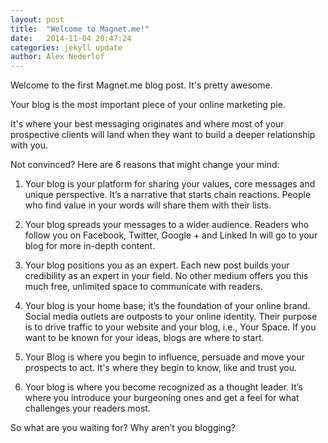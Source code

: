 ```yaml
---
layout: post
title:  "Welcome to Magnet.me!"
date:   2014-11-04 20:47:24
categories: jekyll update
author: Alex Nederlof
---
```

Welcome to the first Magnet.me blog post. It's pretty awesome.

Your blog is the most important piece of your online marketing pie.

It's where your best messaging originates and where most of your prospective clients will land when they want to build a deeper relationship with you.

Not convinced? Here are 6 reasons that might change your mind:

1. Your blog is your platform for sharing your values, core messages and unique perspective. It’s a narrative that starts chain reactions. People who find value in your words will share them with their lists.

2. Your blog spreads your messages to a wider audience. Readers who follow you on Facebook, Twitter, Google + and Linked In will go to your blog for more in-depth content.

3. Your blog positions you as an expert. Each new post builds your credibility as an expert in your field. No other medium offers you this much free, unlimited space to communicate with readers.

4. Your blog is your home base; it’s the foundation of your online brand. Social media outlets are outposts to your online identity. Their purpose is to drive traffic to your website and your blog, i.e., Your Space. If you want to be known for your ideas, blogs are where to start.

5. Your Blog is where you begin to influence, persuade and move your prospects to act. It's where they begin to know, like and trust you.

6. Your blog is where you become recognized as a thought leader. It’s where you introduce your burgeoning ones and get a feel for what challenges your readers most.

So what are you waiting for? Why aren’t you blogging?
